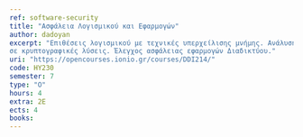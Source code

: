 ```yaml
---
ref: software-security
title: "Ασφάλεια Λογισμικού και Εφαρμογών"
author: dadoyan
excerpt: "Επιθέσεις λογισμικού με τεχνικές υπερχείλισης μνήμης. Ανάλυση πηγαίου κώδικα. Τεχνικές Fuzzing για αυτοματοποιημένη εύρεση λογικών σφαλμάτων και ευπαθειών λογισμικού. Σύγχρονες τεχνικές εκμετάλλευσης ευπαθειών λογισμικού. Ανέλιξη δικαιωμάτων σε συστήματα Linux και Windows. Εκτίμηση αδυναμιών και έλεγχος ασφάλειας πληροφοριακών συστημάτων. Εισαγωγή σε τεχνολογίες Web, όπως PHP, HTML, SQL, JavaScript. Επιθέσεις Cross Site Scripting attacks (XSS) και Cross Site Request Forgery (CSRF). Επιθέσεις SQL injection και Local file inclusion (LFI).Σφάλματα στην αυθεντικοποίηση, διαχείριση συνόδου, μηχανισμούς ελέγχου πρόσβασης και
σε κρυπτογραφικές λύσεις. Έλεγχος ασφάλειας εφαρμογών Διαδικτύου."
uri: "https://opencourses.ionio.gr/courses/DDI214/"
code: ΗΥ230
semester: 7
type: "Ο"
hours: 4
extra: 2Ε
ects: 4
books:
---
```

